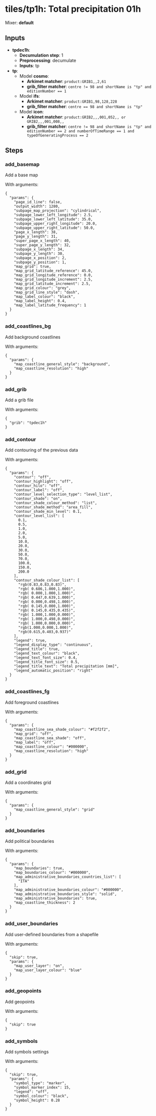 # tiles/tp1h: Total precipitation 01h

Mixer: **default**

## Inputs

* **tpdec1h**:
    * **Decumulation step**: 1
    * **Preprocessing**: decumulate
    * **Inputs**: tp
* **tp**:
    * Model **cosmo**:
        * **Arkimet matcher**: `product:GRIB1,,2,61`
        * **grib_filter matcher**: `centre != 98 and shortName is "tp" and editionNumber == 1`
    * Model **ifs**:
        * **Arkimet matcher**: `product:GRIB1,98,128,228`
        * **grib_filter matcher**: `centre == 98 and shortName is "tp"`
    * Model **icon**:
        * **Arkimet matcher**: `product:GRIB2,,,001,052,, or GRIB2,,,001,008,,`
        * **grib_filter matcher**: `centre != 98 and shortName is "tp" and editionNumber == 2 and numberOfTimeRange == 1 and typeOfGeneratingProcess == 2`

## Steps

### add_basemap

Add a base map

With arguments:
```
{
  "params": {
    "page_id_line": false,
    "output_width": 1280,
    "subpage_map_projection": "cylindrical",
    "subpage_lower_left_longitude": 2.5,
    "subpage_lower_left_latitude": 35.0,
    "subpage_upper_right_longitude": 20.0,
    "subpage_upper_right_latitude": 50.0,
    "page_x_length": 38,
    "page_y_length": 31,
    "super_page_x_length": 40,
    "super_page_y_length": 32,
    "subpage_x_length": 34,
    "subpage_y_length": 30,
    "subpage_x_position": 2,
    "subpage_y_position": 1,
    "map_grid": true,
    "map_grid_latitude_reference": 45.0,
    "map_grid_longitude_reference": 0.0,
    "map_grid_longitude_increment": 2.5,
    "map_grid_latitude_increment": 2.5,
    "map_grid_colour": "grey",
    "map_grid_line_style": "dash",
    "map_label_colour": "black",
    "map_label_height": 0.4,
    "map_label_latitude_frequency": 1
  }
}
```

### add_coastlines_bg

Add background coastlines

With arguments:
```
{
  "params": {
    "map_coastline_general_style": "background",
    "map_coastline_resolution": "high"
  }
}
```

### add_grib

Add a grib file

With arguments:
```
{
  "grib": "tpdec1h"
}
```

### add_contour

Add contouring of the previous data

With arguments:
```
{
  "params": {
    "contour": "off",
    "contour_highlight": "off",
    "contour_hilo": "off",
    "contour_label": "off",
    "contour_level_selection_type": "level_list",
    "contour_shade": "on",
    "contour_shade_colour_method": "list",
    "contour_shade_method": "area_fill",
    "contour_shade_min_level": 0.1,
    "contour_level_list": [
      0.1,
      0.5,
      1.0,
      2.0,
      5.0,
      10.0,
      20.0,
      30.0,
      50.0,
      70.0,
      100.0,
      150.0,
      200.0
    ],
    "contour_shade_colour_list": [
      "rgb(0.83,0.83,0.83)",
      "rgb( 0.686,1.000,1.000)",
      "rgb( 0.000,1.000,1.000)",
      "rgb( 0.447,0.639,1.000)",
      "rgb( 0.000,0.498,1.000)",
      "rgb( 0.145,0.000,1.000)",
      "rgb( 0.145,0.435,0.435)",
      "rgb( 1.000,1.000,0.000)",
      "rgb( 1.000,0.498,0.000)",
      "rgb( 1.000,0.000,0.000)",
      "rgb(1.000,0.000,1.000)",
      "rgb(0.615,0.403,0.937)"
    ],
    "legend": true,
    "legend_display_type": "continuous",
    "legend_title": true,
    "legend_text_colour": "black",
    "legend_text_font_size": 0.4,
    "legend_title_font_size": 0.5,
    "legend_title_text": "Total precipitation [mm]",
    "legend_automatic_position": "right"
  }
}
```

### add_coastlines_fg

Add foreground coastlines

With arguments:
```
{
  "params": {
    "map_coastline_sea_shade_colour": "#f2f2f2",
    "map_grid": "off",
    "map_coastline_sea_shade": "off",
    "map_label": "off",
    "map_coastline_colour": "#000000",
    "map_coastline_resolution": "high"
  }
}
```

### add_grid

Add a coordinates grid

With arguments:
```
{
  "params": {
    "map_coastline_general_style": "grid"
  }
}
```

### add_boundaries

Add political boundaries

With arguments:
```
{
  "params": {
    "map_boundaries": true,
    "map_boundaries_colour": "#000000",
    "map_administrative_boundaries_countries_list": [
      "ITA"
    ],
    "map_administrative_boundaries_colour": "#000000",
    "map_administrative_boundaries_style": "solid",
    "map_administrative_boundaries": true,
    "map_coastline_thickness": 2
  }
}
```

### add_user_boundaries

Add user-defined boundaries from a shapefile

With arguments:
```
{
  "skip": true,
  "params": {
    "map_user_layer": "on",
    "map_user_layer_colour": "blue"
  }
}
```

### add_geopoints

Add geopoints

With arguments:
```
{
  "skip": true
}
```

### add_symbols

Add symbols settings

With arguments:
```
{
  "skip": true,
  "params": {
    "symbol_type": "marker",
    "symbol_marker_index": 15,
    "legend": "off",
    "symbol_colour": "black",
    "symbol_height": 0.28
  }
}
```

